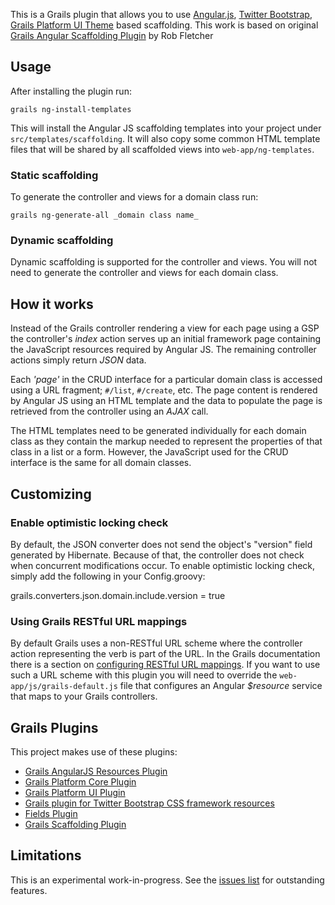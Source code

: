 This is a Grails plugin that allows you to use [Angular.js](http://angularjs.org/), [Twitter Bootstrap](http://www.getbootstrap.com), [Grails Platform UI Theme](http://platform-ui.org/doc/latest/guide/themes.html) based scaffolding.
This work is based on original [Grails Angular Scaffolding Plugin](https://github.com/robfletcher/grails-angular-scaffolding) by Rob Fletcher

## Usage

After installing the plugin run:

	grails ng-install-templates

This will install the Angular JS scaffolding templates into your project under `src/templates/scaffolding`. It will also copy some common HTML template files that will be shared by all scaffolded views into `web-app/ng-templates`.

### Static scaffolding

To generate the controller and views for a domain class run:

	grails ng-generate-all _domain class name_

### Dynamic scaffolding

Dynamic scaffolding is supported for the controller and views. You will not need to generate the controller and views for each domain class.

## How it works

Instead of the Grails controller rendering a view for each page using a GSP the controller's _index_ action serves up an initial framework page containing the JavaScript resources required by Angular JS. The remaining controller actions simply return _JSON_ data.

Each _'page'_ in the CRUD interface for a particular domain class is accessed using a URL fragment; `#/list`, `#/create`, etc. The page content is rendered by Angular JS using an HTML template and the data to populate the page is retrieved from the controller using an _AJAX_ call.

The HTML templates need to be generated individually for each domain class as they contain the markup needed to represent the properties of that class in a list or a form. However, the JavaScript used for the CRUD interface is the same for all domain classes.

## Customizing

### Enable optimistic locking check

By default, the JSON converter does not send the object's "version" field generated by Hibernate. Because of that, the controller does not check when concurrent modifications occur.
To enable optimistic locking check, simply add the following in your Config.groovy:

grails.converters.json.domain.include.version = true


### Using Grails RESTful URL mappings

By default Grails uses a non-RESTful URL scheme where the controller action representing the verb is part of the URL. In the Grails documentation there is a section on [configuring RESTful URL mappings](http://grails.org/doc/latest/guide/theWebLayer.html#mappingHTTP). If you want to use such a URL scheme with this plugin you will need to override the `web-app/js/grails-default.js` file that configures an Angular _$resource_ service that maps to your Grails controllers.

## Grails Plugins

This project makes use of these plugins:

* [Grails AngularJS Resources Plugin](https://github.com/smartiniOnGitHub/grails-angularjs-resources)
* [Grails Platform Core Plugin](https://github.com/grails-plugins/grails-platform-core)
* [Grails Platform UI Plugin](https://github.com/MerryCoders/grails-platform-ui)
* [Grails plugin for Twitter Bootstrap CSS framework resources](https://github.com/groovydev/twitter-bootstrap-grails-plugin)
* [Fields Plugin](https://github.com/grails-fields-plugin/grails-fields)
* [Grails Scaffolding Plugin](https://github.com/grails-plugins/grails-scaffolding)

## Limitations

This is an experimental work-in-progress. See the [issues list](https://github.com/aberbenni/grails-angular-scaffolding/issues) for outstanding features.

